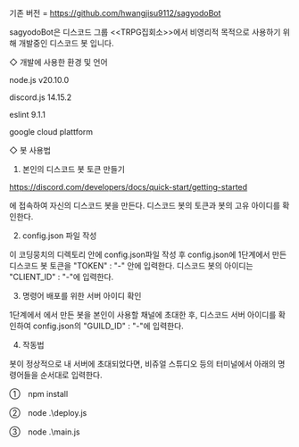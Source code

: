 기존 버전 = https://github.com/hwangjisu9112/sagyodoBot

sagyodoBot은 디스코드 그룹 <<TRPG집회소>>에서 비영리적 목적으로 사용하기 위해 개발중인 디스코드 봇 입니다.

◇ 개발에 사용한 환경 및 언어

node.js v20.10.0

discord.js 14.15.2

eslint 9.1.1

google cloud plattform

◇ 봇 사용법

1. 본인의 디스코드 봇 토큰 만들기

https://discord.com/developers/docs/quick-start/getting-started

에 접속하여 자신의 디스코드 봇을 만든다. 디스코드 봇의 토큰과 봇의 고유 아이디를 확인한다.

2. config.json 파일 작성

이 코딩뭉치의 디렉토리 안에 config.json파일 작성 후 config.json에 1단계에서 만든 디스코드 봇 토큰을 "TOKEN" : "-" 안에 입력한다. 디스코드 봇의 아이디는 "CLIENT_ID" : "-"에 입력한다.

3. 명령어 배포를 위한 서버 아이디 확인

1단계에서 에서 만든 봇을 본인이 사용할 채널에 초대한 후, 디스코드 서버 아이디를 확인하여 config.json의 "GUILD_ID" : "-"에 입력한다.

4. 작동법

봇이 정상적으로 내 서버에 초대되었다면, 비쥬얼 스튜디오 등의 터미널에서 아래의 명령어들을 순서대로 입력한다.

①　npm install 

②　node .\deploy.js

③　node .\main.js


